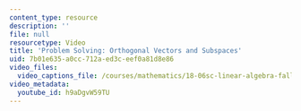 ```yaml
---
content_type: resource
description: ''
file: null
resourcetype: Video
title: 'Problem Solving: Orthogonal Vectors and Subspaces'
uid: 7b01e635-a0cc-712a-ed3c-eef0a81d8e86
video_files:
  video_captions_file: /courses/mathematics/18-06sc-linear-algebra-fall-2011/resource-index/problem-solving-orthogonal-vectors-and-subspaces/h9aDgvW59TU.vtt
video_metadata:
  youtube_id: h9aDgvW59TU
---
```

